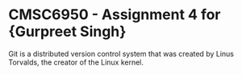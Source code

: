 # CMSC6950 - Assignment 4 for {Gurpreet Singh}
Git is a distributed version control system that was created by
Linus Torvalds, the creator of the Linux kernel.
